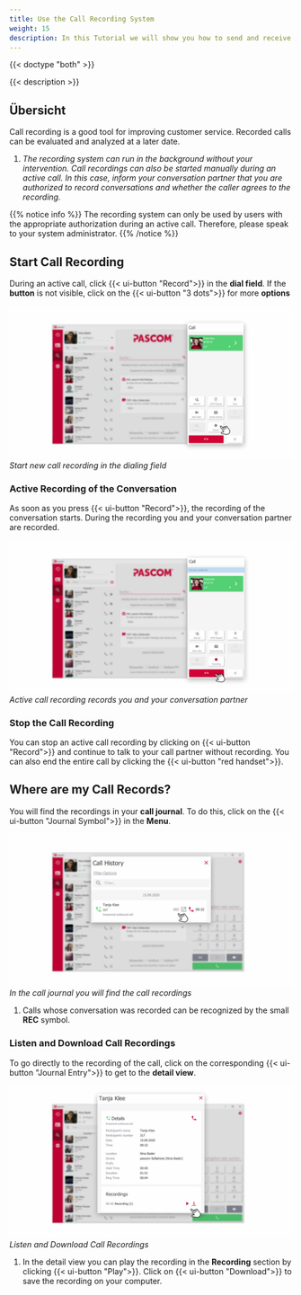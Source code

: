 ```yaml
---
title: Use the Call Recording System
weight: 15
description: In this Tutorial we will show you how to send and receive faxes and how to fully automate fax transmission. 
---
```


{{< doctype "both" >}}
 
{{< description >}}



## Übersicht


Call recording is a good tool for improving customer service. Recorded calls can be evaluated and analyzed at a later date. 

1. *The recording system can run in the background without your intervention. Call recordings can also be started manually during an active call. In this case, inform your conversation partner that you are authorized to record conversations and whether the caller agrees to the recording.*

{{% notice info %}}
The recording system can only be used by users with the appropriate authorization during an active call. Therefore, please speak to your system administrator.
{{% /notice %}}


## Start Call Recording

During an active call, click {{< ui-button "Record">}} in the **dial field**. If the **button** is not visible, click on the {{< ui-button "3 dots">}} for more **options**

![Start a new Call Recording](start-recording.en.jpg)
*Start new call recording in the dialing field*
</br>

### Active Recording of the Conversation

As soon as you press {{< ui-button "Record">}}, the recording of the conversation starts. During the recording you and your conversation partner are recorded.

![Active Call recording](active-recording.en.jpg)
*Active call recording records you and your conversation partner*
</br>

### Stop the Call Recording

You can stop an active call recording by clicking on {{< ui-button "Record">}} and continue to talk to your call partner without recording. You can also end the entire call by clicking the {{< ui-button "red handset">}}.

## Where are my Call Records?

You will find the recordings in your **call journal**. To do this, click on the {{< ui-button "Journal Symbol">}} in the **Menu**.

![Saved Call Recordings](saved-recording.en.jpg)
*In the call journal you will find the call recordings*
</br>

1. Calls whose conversation was recorded can be recognized by the small **REC** symbol.

### Listen and Download Call Recordings

To go directly to the recording of the call, click on the corresponding {{< ui-button "Journal Entry">}} to get to the **detail view**.

![play a Call Recording](play-recording.en.jpg)
*Listen and Download Call Recordings*
</br>

1. In the detail view you can play the recording in the **Recording** section by clicking {{< ui-button "Play">}}. Click on {{< ui-button "Download">}} to save the recording on your computer.

<br />